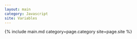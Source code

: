 ```yaml
---
layout: main
category: Javascript
site: Variables
---
```

{% include main.md category=page.category site=page.site %}